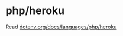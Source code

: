 # php/heroku

Read [dotenv.org/docs/languages/php/heroku](https://www.dotenv.org/docs/languages/php/heroku)

